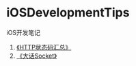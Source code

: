 # iOSDevelopmentTips
 iOS开发笔记

 1.  [《HTTP状态码汇总》](https://github.com/ChenYilong/iOSBlog/blob/master/Tips/HTTP状态码汇总.md) 
 2.  [《大话Socket》](https://github.com/ChenYilong/iOSBlog/blob/master/Tips/大话Socket.md) 